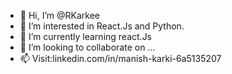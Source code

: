 - 👋 Hi, I’m @RKarkee
- 👀 I’m interested in React.Js and Python.
- 🌱 I’m currently learning react.Js 
- 💞️ I’m looking to collaborate on ...
- 📫 Visit:linkedin.com/in/manish-karki-6a5135207

<!---
RKarkee/RKarkee is a ✨ special ✨ repository because its `README.md` (this file) appears on your GitHub profile.
You can click the Preview link to take a look at your changes.
--->
